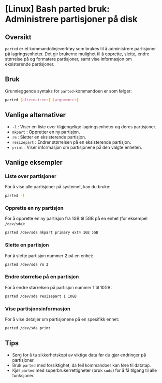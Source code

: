 # [Linux] Bash parted bruk: Administrere partisjoner på disk

## Oversikt
`parted` er et kommandolinjeverktøy som brukes til å administrere partisjoner på lagringsenheter. Det gir brukerne mulighet til å opprette, slette, endre størrelse på og formatere partisjoner, samt vise informasjon om eksisterende partisjoner.

## Bruk
Grunnleggende syntaks for `parted`-kommandoen er som følger:

```bash
parted [alternativer] [argumenter]
```

## Vanlige alternativer
- `-l` : Viser en liste over tilgjengelige lagringsenheter og deres partisjoner.
- `mkpart` : Oppretter en ny partisjon.
- `rm` : Sletter en eksisterende partisjon.
- `resizepart` : Endrer størrelsen på en eksisterende partisjon.
- `print` : Viser informasjon om partisjonene på den valgte enheten.

## Vanlige eksempler

### Liste over partisjoner
For å vise alle partisjoner på systemet, kan du bruke:

```bash
parted -l
```

### Opprette en ny partisjon
For å opprette en ny partisjon fra 1GB til 5GB på en enhet (for eksempel `/dev/sda`):

```bash
parted /dev/sda mkpart primary ext4 1GB 5GB
```

### Slette en partisjon
For å slette partisjon nummer 2 på en enhet:

```bash
parted /dev/sda rm 2
```

### Endre størrelse på en partisjon
For å endre størrelsen på partisjon nummer 1 til 10GB:

```bash
parted /dev/sda resizepart 1 10GB
```

### Vise partisjonsinformasjon
For å vise detaljer om partisjonene på en spesifikk enhet:

```bash
parted /dev/sda print
```

## Tips
- Sørg for å ta sikkerhetskopi av viktige data før du gjør endringer på partisjoner.
- Bruk `parted` med forsiktighet, da feil kommandoer kan føre til datatap.
- Kjør `parted` med superbrukerrettigheter (bruk `sudo`) for å få tilgang til alle funksjoner.